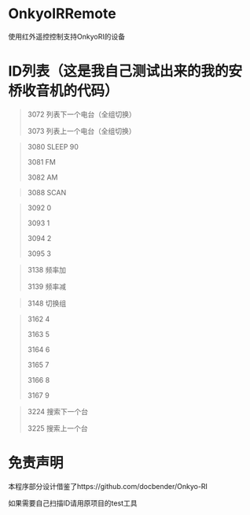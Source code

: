 # OnkyoIRRemote

使用红外遥控控制支持OnkyoRI的设备

# ID列表（这是我自己测试出来的我的安桥收音机的代码）

> 3072	列表下一个电台（全组切换）
> 
> 3073	列表上一个电台（全组切换）

> 3080	SLEEP 90
> 
> 3081	FM
> 
> 3082	AM

> 3088	SCAN

> 3092	0
> 
> 3093	1
> 
> 3094	2
> 
> 3095	3

> 3138	频率加
> 
> 3139	频率减

> 3148	切换组

> 3162	4
> 
> 3163	5
> 
> 3164	6
> 
> 3165	7
> 
> 3166	8
> 
> 3167	9

> 3224	搜索下一个台
> 
> 3225	搜索上一个台

# 免责声明

本程序部分设计借鉴了https://github.com/docbender/Onkyo-RI

如果需要自己扫描ID请用原项目的test工具
